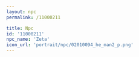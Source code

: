 ```yaml
---
layout: npc
permalink: /11000211

title: Npc
id: '11000211'
npc_name: 'Zeta'
icon_url: 'portrait/npc/02010094_he_man2_p.png'
---
```

